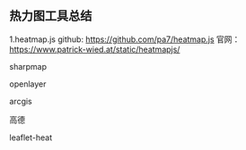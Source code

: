 ## 热力图工具总结

1.heatmap.js
github: https://github.com/pa7/heatmap.js
官网：https://www.patrick-wied.at/static/heatmapjs/



sharpmap

openlayer

arcgis

高德

leaflet-heat
